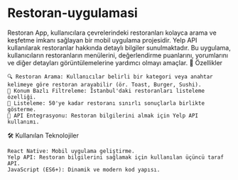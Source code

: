 ﻿# Restoran-uygulamasi
Restoran App, kullanıcılara çevrelerindeki restoranları kolayca arama ve keşfetme imkanı sağlayan bir mobil uygulama projesidir. Yelp API kullanılarak restoranlar hakkında detaylı bilgiler sunulmaktadır. Bu uygulama, kullanıcıların restoranların menülerini, değerlendirme puanlarını, yorumlarını ve diğer detayları görüntülemelerine yardımcı olmayı amaçlar.
🚀 Özellikler

    🔍 Restoran Arama: Kullanıcılar belirli bir kategori veya anahtar kelimeye göre restoran arayabilir (ör. Toast, Burger, Sushi).
    📍 Konum Bazlı Filtreleme: İstanbul'daki restoranları listeleme özelliği.
    📜 Listeleme: 50'ye kadar restoranı sınırlı sonuçlarla birlikte gösterme.
    🌟 API Entegrasyonu: Restoran bilgilerini almak için Yelp API kullanımı.

🛠️ Kullanılan Teknolojiler

    React Native: Mobil uygulama geliştirme.
    Yelp API: Restoran bilgilerini sağlamak için kullanılan üçüncü taraf API.
    JavaScript (ES6+): Dinamik ve modern kod yapısı.
